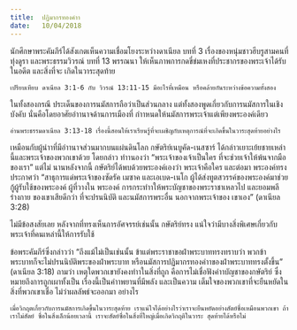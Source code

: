 ```yaml
---
title:  ปฏิมากรทองคำา
date:   10/04/2018
---
```


นักศึกษาพระคัมภีร์ได้สังเกตเห็นความเชื่อมโยงระหว่างดาเนียล บทที่ 3 เรื่องของหนุ่มชาวฮีบรูสามคนที่ทุ่งดูรา และพระธรรมวิวรณ์ บทที่ 13 พรรณนา ให้เห็นภาพการกดขี่ข่มเหงที่ประชากรของพระเจ้าได้รับในอดีต และสิ่งที่จะ เกิดในวาระสุดท้าย

`เปรียบเทียบ ดาเนียล 3:1-6 กับ วิวรณ์ 13:11-15 มีอะไรที่เหมือน หรือคล้ายกันระหว่างข้อความทั้งสอง`

ในทั้งสองกรณี  ประเด็นของการนมัสการถือว่าเป็นส่วนกลาง  แต่ทั้งสองพูดเกี่ยวกับการนมัสการในเชิงบังคับ นั่นคือโดยอาศัยอำานาจด้านการเมืองที่ กำาหนดให้นมัสการพระเจ้าแต่เพียงพระองค์เดียว

`อ่านพระธรรมดาเนียล 3:13-18 เรื่องนี้สอนให้เราเรียนรู้ที่จะเผชิญกับเหตุการณ์ที่จะเกิดขึ้นในวาระสุดท้ายอย่างไร`

เหมือนกับผู้นำาที่มีอำานาจส่วนมากบนแผ่นดินโลก กษัตริย์เนบูคัด-เนสซาร์ ได้กล่าวเยาะเย้ยชายเหล่านี้และพระเจ้าของพวกเขาด้วย โดยกล่าว ทำานองว่า “พระเจ้าของเจ้าเป็นใคร ที่จะช่วยเจ้าให้พ้นจากมือของเรา” แต่ไม่ นานหลังจากนี้ กษัตริย์ได้พบด้วยพระองค์เองว่า พระเจ้าคือใคร และต่อมา พระองค์ทรงประกาศว่า “สาธุการแด่พระเจ้าของซัดรัค เมซาค และเอเบด-เนโก ผู้ได้ส่งทูตสวรรค์ของพระองค์มาช่วยกู้ผู้รับใช้ของพระองค์ ผู้ที่วางใน พระองค์ การกระทำาให้พระบัญชาของพระราชาเหลวไป และยอมพลีร่างกาย ของเขาเสียดีกว่า ที่จะปรนนิบัติ และนมัสการพระอื่น นอกจากพระเจ้าของ เขาเอง” (ดาเนียล 3:28)

ไม่มีข้อสงสัยเลย หลังจากที่ทรงเห็นการอัศจรรย์เช่นนั้น กษัตริย์ทรง แน่ใจว่ามีบางสิ่งพิเศษเกี่ยวกับพระเจ้าที่คนเหล่านี้ให้การรับใช้

ข้อพระคัมภีร์ซึ่งกล่าวว่า “ถึงแม้ไม่เป็นเช่นนั้น ข้าแต่พระราชาขอฝ่าพระบาททรงทราบว่า พวกข้าพระบาทก็จะไม่ปรนนิบัติพระของฝ่าพระบาท หรือนมัสการปฏิมากรทองคำาของฝ่าพระบาททรงตั้งขึ้น” (ดาเนียล 3:18) ถามว่า เหตุใดพวกเขายังคงทำาในสิ่งที่ถูก คือการไม่เชื่อฟังคำาบัญชาของกษัตริย์ ซึ่งหมายถึงการถูกเผาทั้งเป็น เรื่องนี้เป็นคำาพยานที่มีพลัง และเป็นความ เต็มใจของพวกเขาที่จะยืนหยัดในสิ่งที่พวกเขาเชื่อ ไม่ว่าผลลัพธ์จะออกมา อย่างไร

`เมื่อวิกฤตเกี่ยวกับการนมัสการเกิดขึ้นในวาระสุดท้าย เราแน่ใจได้อย่างไรว่าเราจะยืนหยัดอย่างสัตย์ซื่อเหมือนพวกเขา ถ้าเราไม่สัตย์ ซื่อในสิ่งเล็กน้อยเวลานี้ เราจะสัตย์ซื่อในสิ่งที่ใหญ่เมื่อเกิดวิกฤติในวาระ สุดท้ายได้หรือไม่`